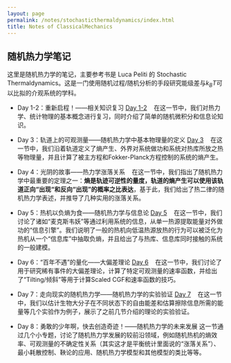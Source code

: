```yaml
---
layout: page
permalink: /notes/stochasticthermaldynamics/index.html
title: Notes of ClassicalMechanics
---
```



## 随机热力学笔记

这里是随机热力学的笔记，主要参考书是 Luca Peliti 的 Stochastic Thermaldynamics。这是一门使用随机过程/随机分析的手段研究能级差与$k_B T$可以比拟的介观系统的学科。


- Day 1-2：重新启程！——相关知识复习  [Day 1-2](https://zeroovector.github.io/notes/stochasticthermaldynamics_pdf/stm_day1-2.pdf)  &nbsp;&nbsp;  在这一节中，我们对热力学、统计物理的基本概念进行复习，同时介绍了简单的随机微积分和信息论知识。

- Day 3：轨道上的可观测量——随机热力学中基本物理量的定义   [Day 3](https://zeroovector.github.io/notes/stochasticthermaldynamics_pdf/stm_day3.pdf)  &nbsp;&nbsp;  在这一节中，我们沿着轨道定义了熵产生、外界对系统做功和系统对热库所放之热等物理量，并且计算了被主方程和Fokker-Planck方程控制的系统的熵产生。

- Day 4：光阴的故事——热力学涨落关系  &nbsp;&nbsp; 在这一节中，我们指出了随机热力学中最重要的定理之一：**熵是轨迹可逆性的量度，轨道的熵产生可以使用该轨道正向“出现“和反向“出现”的概率之比表达**，基于此，我们给出了热二律的随机热力学表述，并推导了几种实用的涨落关系。

- Day 5：热机以负熵为食——随机热力学与信息论    [Day 5](https://zeroovector.github.io/notes/stochasticthermaldynamics_pdf/stm_day5.pdf) &nbsp;&nbsp;   在这一节中，我们讨论了诸如“麦克斯韦妖”等通过利用系统的信息，从单一热源提取能量对外做功的“信息引擎”。我们说明了一般的热机向低温热源放热的行为可以被泛化为热机从一个“信息库”中抽取负熵，并且给出了与热库、信息库同时接触的系统的一般建模。

- Day 6：“百年不遇”的量化——大偏差理论    [Day 6](https://zeroovector.github.io/notes/stochasticthermaldynamics_pdf/stm_day6.pdf)  &nbsp;&nbsp; 在这一节中，我们讨论了用于研究稀有事件的大偏差理论，计算了特定可观测量的速率函数，并给出了“Tilting/倾斜”等用于计算Scaled CGF和速率函数的技巧。

- Day 7：走向现实的随机热力学——随机热力学的实验验证  [Day 7](https://zeroovector.github.io/notes/stochasticthermaldynamics_pdf/stm_day7.pdf) &nbsp;&nbsp;  在这一节中，我们以估计生物大分子在不同状态下的自由能差和估算擦除信息所需的能量等几个实验作为例子，展示了之前几节介绍的理论的实验验证。

- Day 8：勇敢的少年啊，快去创造奇迹！——随机热力学的未来发展   这一节通过几个小专题，讨论了随机热力学发展的较前沿领域，例如随机热机的熵效率、可观测量的不确定性关系（其实这才是平衡统计里面说的“涨落关系”）、最小耗散控制、鞅论的应用、随机热力学模型和其他模型的类比等等。



